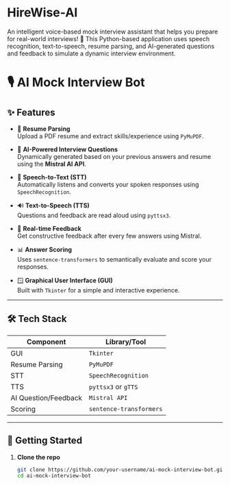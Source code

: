 # HireWise-AI
An intelligent voice-based mock interview assistant that helps you prepare for real-world interviews! 🚀  This Python-based application uses speech recognition, text-to-speech, resume parsing, and AI-generated questions and feedback to simulate a dynamic interview environment.
# 🎙️ AI Mock Interview Bot

## ✨ Features

- 📄 **Resume Parsing**  
  Upload a PDF resume and extract skills/experience using `PyMuPDF`.

- 🤖 **AI-Powered Interview Questions**  
  Dynamically generated based on your previous answers and resume using the **Mistral AI API**.

- 🎤 **Speech-to-Text (STT)**  
  Automatically listens and converts your spoken responses using `SpeechRecognition`.

- 🔊 **Text-to-Speech (TTS)**  
  Questions and feedback are read aloud using `pyttsx3`.

- 🧠 **Real-time Feedback**  
  Get constructive feedback after every few answers using Mistral.

- 📊 **Answer Scoring**  
  Uses `sentence-transformers` to semantically evaluate and score your responses.

- 🪟 **Graphical User Interface (GUI)**  
  Built with `Tkinter` for a simple and interactive experience.

---

## 🛠️ Tech Stack

| Component | Library/Tool |
|----------|---------------|
| GUI      | `Tkinter`     |
| Resume Parsing | `PyMuPDF` |
| STT      | `SpeechRecognition` |
| TTS      | `pyttsx3` or `gTTS` |
| AI Question/Feedback | `Mistral API` |
| Scoring  | `sentence-transformers` |

---

## 🚀 Getting Started

1. **Clone the repo**
   ```bash
   git clone https://github.com/your-username/ai-mock-interview-bot.git
   cd ai-mock-interview-bot
